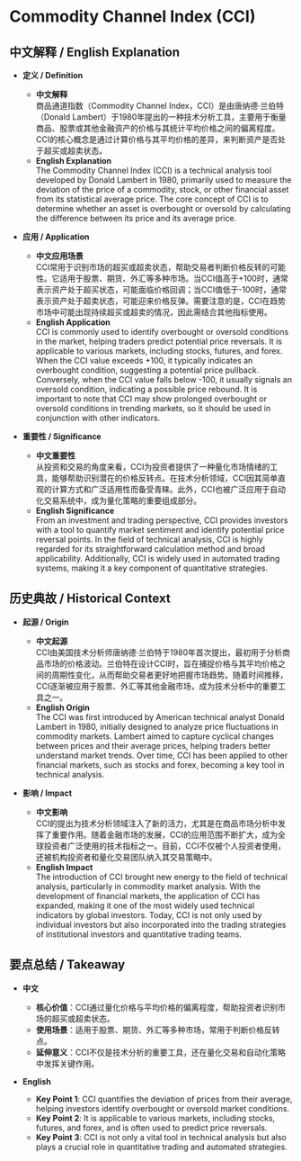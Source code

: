 # Commodity Channel Index (CCI)

## 中文解释 / English Explanation

* **定义 / Definition**  
  - **中文解释**  
    商品通道指数（Commodity Channel Index，CCI）是由唐纳德·兰伯特（Donald Lambert）于1980年提出的一种技术分析工具，主要用于衡量商品、股票或其他金融资产的价格与其统计平均价格之间的偏离程度。CCI的核心概念是通过计算价格与其平均价格的差异，来判断资产是否处于超买或超卖状态。  
  - **English Explanation**  
    The Commodity Channel Index (CCI) is a technical analysis tool developed by Donald Lambert in 1980, primarily used to measure the deviation of the price of a commodity, stock, or other financial asset from its statistical average price. The core concept of CCI is to determine whether an asset is overbought or oversold by calculating the difference between its price and its average price.

* **应用 / Application**  
  - **中文应用场景**  
    CCI常用于识别市场的超买或超卖状态，帮助交易者判断价格反转的可能性。它适用于股票、期货、外汇等多种市场。当CCI值高于+100时，通常表示资产处于超买状态，可能面临价格回调；当CCI值低于-100时，通常表示资产处于超卖状态，可能迎来价格反弹。需要注意的是，CCI在趋势市场中可能出现持续超买或超卖的情况，因此需结合其他指标使用。  
  - **English Application**  
    CCI is commonly used to identify overbought or oversold conditions in the market, helping traders predict potential price reversals. It is applicable to various markets, including stocks, futures, and forex. When the CCI value exceeds +100, it typically indicates an overbought condition, suggesting a potential price pullback. Conversely, when the CCI value falls below -100, it usually signals an oversold condition, indicating a possible price rebound. It is important to note that CCI may show prolonged overbought or oversold conditions in trending markets, so it should be used in conjunction with other indicators.

* **重要性 / Significance**  
  - **中文重要性**  
    从投资和交易的角度来看，CCI为投资者提供了一种量化市场情绪的工具，能够帮助识别潜在的价格反转点。在技术分析领域，CCI因其简单直观的计算方式和广泛适用性而备受青睐。此外，CCI也被广泛应用于自动化交易系统中，成为量化策略的重要组成部分。  
  - **English Significance**  
    From an investment and trading perspective, CCI provides investors with a tool to quantify market sentiment and identify potential price reversal points. In the field of technical analysis, CCI is highly regarded for its straightforward calculation method and broad applicability. Additionally, CCI is widely used in automated trading systems, making it a key component of quantitative strategies.

## 历史典故 / Historical Context

* **起源 / Origin**  
  - **中文起源**  
    CCI由美国技术分析师唐纳德·兰伯特于1980年首次提出，最初用于分析商品市场的价格波动。兰伯特在设计CCI时，旨在捕捉价格与其平均价格之间的周期性变化，从而帮助交易者更好地把握市场趋势。随着时间推移，CCI逐渐被应用于股票、外汇等其他金融市场，成为技术分析中的重要工具之一。  
  - **English Origin**  
    The CCI was first introduced by American technical analyst Donald Lambert in 1980, initially designed to analyze price fluctuations in commodity markets. Lambert aimed to capture cyclical changes between prices and their average prices, helping traders better understand market trends. Over time, CCI has been applied to other financial markets, such as stocks and forex, becoming a key tool in technical analysis.

* **影响 / Impact**  
  - **中文影响**  
    CCI的提出为技术分析领域注入了新的活力，尤其是在商品市场分析中发挥了重要作用。随着金融市场的发展，CCI的应用范围不断扩大，成为全球投资者广泛使用的技术指标之一。目前，CCI不仅被个人投资者使用，还被机构投资者和量化交易团队纳入其交易策略中。  
  - **English Impact**  
    The introduction of CCI brought new energy to the field of technical analysis, particularly in commodity market analysis. With the development of financial markets, the application of CCI has expanded, making it one of the most widely used technical indicators by global investors. Today, CCI is not only used by individual investors but also incorporated into the trading strategies of institutional investors and quantitative trading teams.

## 要点总结 / Takeaway

* **中文**  
  - **核心价值**：CCI通过量化价格与平均价格的偏离程度，帮助投资者识别市场的超买或超卖状态。  
  - **使用场景**：适用于股票、期货、外汇等多种市场，常用于判断价格反转点。  
  - **延伸意义**：CCI不仅是技术分析的重要工具，还在量化交易和自动化策略中发挥关键作用。  

* **English**  
  - **Key Point 1**: CCI quantifies the deviation of prices from their average, helping investors identify overbought or oversold market conditions.  
  - **Key Point 2**: It is applicable to various markets, including stocks, futures, and forex, and is often used to predict price reversals.  
  - **Key Point 3**: CCI is not only a vital tool in technical analysis but also plays a crucial role in quantitative trading and automated strategies.